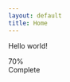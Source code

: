 ```yaml
---
layout: default
title: Home
---
```

Hello world!

<div class="progress" style="width:20%">
  <div class="progress-bar" role="progressbar" aria-valuenow="70"
  aria-valuemin="0" aria-valuemax="100" style="width:70%">
    <span class="sr-only">70% Complete</span>
  </div>
</div>
